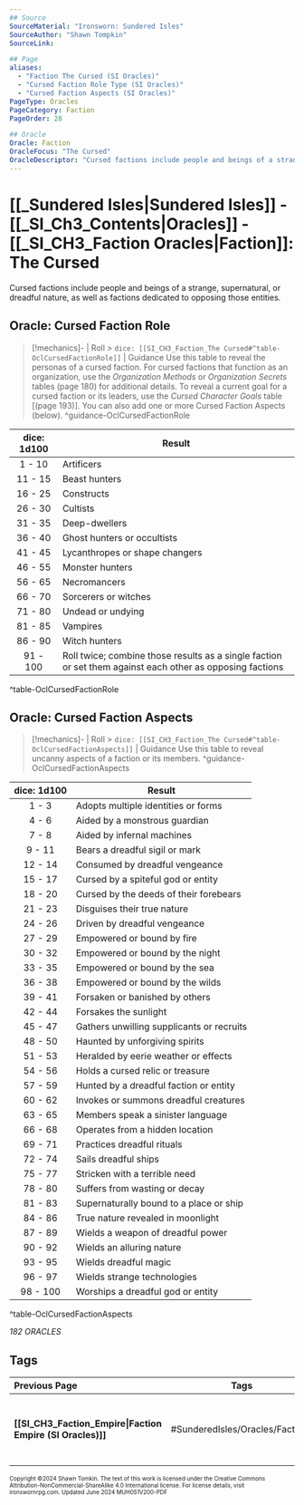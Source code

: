 ```yaml
---
## Source
SourceMaterial: "Ironsworn: Sundered Isles"
SourceAuthor: "Shawn Tompkin"
SourceLink: 

## Page
aliases: 
  - "Faction The Cursed (SI Oracles)"
  - "Cursed Faction Role Type (SI Oracles)"
  - "Cursed Faction Aspects (SI Oracles)"
PageType: Oracles
PageCategory: Faction
PageOrder: 28

## Oracle
Oracle: Faction
OracleFocus: "The Cursed"
OracleDescriptor: "Cursed factions include people and beings of a strange, supernatural, or dreadful nature, as well as factions dedicated to opposing those entities."
---
```

# [[_Sundered Isles|Sundered Isles]] - [[_SI_Ch3_Contents|Oracles]] - [[_SI_CH3_Faction Oracles|Faction]]: The Cursed
Cursed factions include people and beings of a strange, supernatural, or dreadful nature, as well as factions dedicated to opposing those entities.

## Oracle: Cursed Faction Role
> [!mechanics]- | Roll > `dice: [[SI_CH3_Faction_The Cursed#^table-OclCursedFactionRole]]` | Guidance
> Use this table to reveal the personas of a cursed faction. For cursed factions that function as an organization, use the _Organization Methods_ or _Organization Secrets_ tables (page 180) for additional details. To reveal a current goal for a cursed faction or its leaders, use the _Cursed Character Goals_ table [(page 193)]. You can also add one or more Cursed Faction Aspects (below). ^guidance-OclCursedFactionRole

| dice: 1d100 | Result |
| :---: | --- |
| 1 - 10 | Artificers |
| 11 - 15 | Beast hunters |
| 16 - 25 | Constructs |
| 26 - 30 | Cultists |
| 31 - 35 | Deep-dwellers |
| 36 - 40 | Ghost hunters or occultists |
| 41 - 45 | Lycanthropes or shape changers |
| 46 - 55 | Monster hunters |
| 56 - 65 | Necromancers |
| 66 - 70 | Sorcerers or witches |
| 71 - 80 | Undead or undying |
| 81 - 85 | Vampires |
| 86 - 90 | Witch hunters |
| 91 - 100 | Roll twice; combine those results as a single faction or set them against each other as opposing factions |
^table-OclCursedFactionRole

## Oracle: Cursed Faction Aspects
> [!mechanics]- | Roll > `dice: [[SI_CH3_Faction_The Cursed#^table-OclCursedFactionAspects]]` | Guidance
> Use this table to reveal uncanny aspects of a faction or its members.  ^guidance-OclCursedFactionAspects

| dice: 1d100 | Result |
| :---: | --- |
| 1 - 3 | Adopts multiple identities or forms |
| 4 - 6 | Aided by a monstrous guardian |
| 7 - 8 | Aided by infernal machines |
| 9 - 11 | Bears a dreadful sigil or mark |
| 12 - 14 | Consumed by dreadful vengeance |
| 15 - 17 | Cursed by a spiteful god or entity |
| 18 - 20 | Cursed by the deeds of their forebears |
| 21 - 23 | Disguises their true nature |
| 24 - 26 | Driven by dreadful vengeance |
| 27 - 29 | Empowered or bound by fire |
| 30 - 32 | Empowered or bound by the night |
| 33 - 35 | Empowered or bound by the sea |
| 36 - 38 | Empowered or bound by the wilds |
| 39 - 41 | Forsaken or banished by others |
| 42 - 44 | Forsakes the sunlight |
| 45 - 47 | Gathers unwilling supplicants or recruits |
| 48 - 50 | Haunted by unforgiving spirits |
| 51 - 53 | Heralded by eerie weather or effects |
| 54 - 56 | Holds a cursed relic or treasure |
| 57 - 59 | Hunted by a dreadful faction or entity |
| 60 - 62 | Invokes or summons dreadful creatures |
| 63 - 65 | Members speak a sinister language |
| 66 - 68 | Operates from a hidden location |
| 69 - 71 | Practices dreadful rituals |
| 72 - 74 | Sails dreadful ships |
| 75 - 77 | Stricken with a terrible need |
| 78 - 80 | Suffers from wasting or decay |
| 81 - 83 | Supernaturally bound to a place or ship |
| 84 - 86 | True nature revealed in moonlight |
| 87 - 89 | Wields a weapon of dreadful power |
| 90 - 92 | Wields an alluring nature |
| 93 - 95 | Wields dreadful magic |
| 96 - 97 | Wields strange technologies |
| 98 - 100 | Worships a dreadful god or entity |
^table-OclCursedFactionAspects

*182 ORACLES*

## Tags

| Previous Page | Tags | Next Page |
| :--- | :---: | ---: |
| **[[SI_CH3_Faction_Empire\|Faction Empire (SI Oracles)]]** | #SunderedIsles/Oracles/Factions | **[[SI_CH3_Faction Name and Themes\|Faction Name and Themes (SI Oracles)]]** |

<font size=-2>Copyright ©2024 Shawn Tomkin. The text of this work is licensed under the Creative Commons Attribution-NonCommercial-ShareAlike 4.0 International license. For license details, visit ironswornrpg.com. Updated June 2024 MUH051V200-PDF</font>
